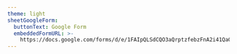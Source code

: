 ```yaml
---
theme: light
sheetGoogleForm:
  buttonText: Google Form
  embeddedFormURL: >-
    https://docs.google.com/forms/d/e/1FAIpQLSdCQO3aQrptzfebzFnA2i41QaGbu8pZvOdlaMdr2i8iF26-jg/viewform?embedded=true
---
```


